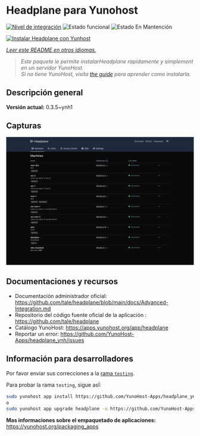 <!--
Este archivo README esta generado automaticamente<https://github.com/YunoHost/apps/tree/master/tools/readme_generator>
No se debe editar a mano.
-->

# Headplane para Yunohost

[![Nivel de integración](https://apps.yunohost.org/badge/integration/headplane)](https://ci-apps.yunohost.org/ci/apps/headplane/)
![Estado funcional](https://apps.yunohost.org/badge/state/headplane)
![Estado En Mantención](https://apps.yunohost.org/badge/maintained/headplane)

[![Instalar Headplane con Yunhost](https://install-app.yunohost.org/install-with-yunohost.svg)](https://install-app.yunohost.org/?app=headplane)

*[Leer este README en otros idiomas.](./ALL_README.md)*

> *Este paquete le permite instalarHeadplane rapidamente y simplement en un servidor YunoHost.*  
> *Si no tiene YunoHost, visita [the guide](https://yunohost.org/install) para aprender como instalarla.*

## Descripción general



**Versión actual:** 0.3.5~ynh1

## Capturas

![Captura de Headplane](./doc/screenshots/screenshot.png)

## Documentaciones y recursos

- Documentación administrador oficial: <https://github.com/tale/headplane/blob/main/docs/Advanced-Integration.md>
- Repositorio del código fuente oficial de la aplicación : <https://github.com/tale/headplane>
- Catálogo YunoHost: <https://apps.yunohost.org/app/headplane>
- Reportar un error: <https://github.com/YunoHost-Apps/headplane_ynh/issues>

## Información para desarrolladores

Por favor enviar sus correcciones a la [rama `testing`](https://github.com/YunoHost-Apps/headplane_ynh/tree/testing).

Para probar la rama `testing`, sigue asÍ:

```bash
sudo yunohost app install https://github.com/YunoHost-Apps/headplane_ynh/tree/testing --debug
o
sudo yunohost app upgrade headplane -u https://github.com/YunoHost-Apps/headplane_ynh/tree/testing --debug
```

**Mas informaciones sobre el empaquetado de aplicaciones:** <https://yunohost.org/packaging_apps>

